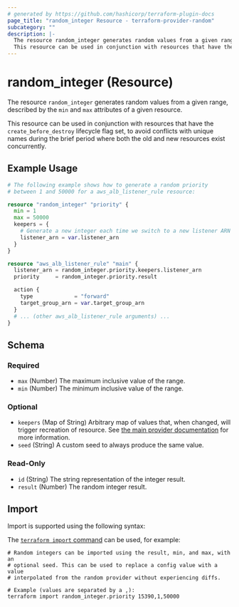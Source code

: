 ```yaml
---
# generated by https://github.com/hashicorp/terraform-plugin-docs
page_title: "random_integer Resource - terraform-provider-random"
subcategory: ""
description: |-
  The resource random_integer generates random values from a given range, described by the min and max attributes of a given resource.
  This resource can be used in conjunction with resources that have the create_before_destroy lifecycle flag set, to avoid conflicts with unique names during the brief period where both the old and new resources exist concurrently.
---
```


# random_integer (Resource)

The resource `random_integer` generates random values from a given range, described by the `min` and `max` attributes of a given resource.

This resource can be used in conjunction with resources that have the `create_before_destroy` lifecycle flag set, to avoid conflicts with unique names during the brief period where both the old and new resources exist concurrently.

## Example Usage

```terraform
# The following example shows how to generate a random priority
# between 1 and 50000 for a aws_alb_listener_rule resource:

resource "random_integer" "priority" {
  min = 1
  max = 50000
  keepers = {
    # Generate a new integer each time we switch to a new listener ARN
    listener_arn = var.listener_arn
  }
}

resource "aws_alb_listener_rule" "main" {
  listener_arn = random_integer.priority.keepers.listener_arn
  priority     = random_integer.priority.result

  action {
    type             = "forward"
    target_group_arn = var.target_group_arn
  }
  # ... (other aws_alb_listener_rule arguments) ...
}
```

<!-- schema generated by tfplugindocs -->
## Schema

### Required

- `max` (Number) The maximum inclusive value of the range.
- `min` (Number) The minimum inclusive value of the range.

### Optional

- `keepers` (Map of String) Arbitrary map of values that, when changed, will trigger recreation of resource. See [the main provider documentation](../index.html) for more information.
- `seed` (String) A custom seed to always produce the same value.

### Read-Only

- `id` (String) The string representation of the integer result.
- `result` (Number) The random integer result.

## Import

Import is supported using the following syntax:

The [`terraform import` command](https://developer.hashicorp.com/terraform/cli/commands/import) can be used, for example:

```shell
# Random integers can be imported using the result, min, and max, with an
# optional seed. This can be used to replace a config value with a value
# interpolated from the random provider without experiencing diffs.

# Example (values are separated by a ,):
terraform import random_integer.priority 15390,1,50000
```
